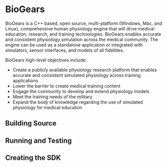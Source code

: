 BioGears 
===========

BioGears is a C++ based, open source, multi-platform (Windows, Mac, and Linux), comprehensive human physiology
engine that will drive medical education, research, and training technologies. 
BioGears enables accurate and consistent physiology
simulation across the medical community. The engine can be used as a
standalone application or integrated with simulators, sensor interfaces,
and models of all fidelities.

BioGears high-level objectives include:
-   Create a publicly available physiology research platform that
    enables accurate and consistent simulated physiology across training
    applications
-   Lower the barrier to create medical training content
-   Engage the community to develop and extend physiology models
-   Meet the training needs of the military
-   Expand the body of knowledge regarding the use of simulated
    physiology for medical education

## Building Source

## Running and Testing

## Creating the SDK


